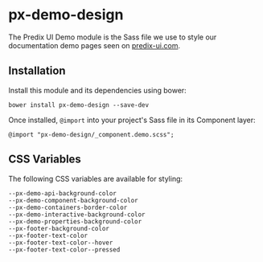 # px-demo-design

The Predix UI Demo module is the Sass file we use to style our documentation demo pages seen on [predix-ui.com](https://www.predix-ui.com/).

## Installation

Install this module and its dependencies using bower:

    bower install px-demo-design --save-dev

Once installed, `@import` into your project's Sass file in its Component layer:

    @import "px-demo-design/_component.demo.scss";

## CSS Variables

The following CSS variables are available for styling:

    --px-demo-api-background-color
    --px-demo-component-background-color
    --px-demo-containers-border-color
    --px-demo-interactive-background-color
    --px-demo-properties-background-color
    --px-footer-background-color
    --px-footer-text-color
    --px-footer-text-color--hover
    --px-footer-text-color--pressed
